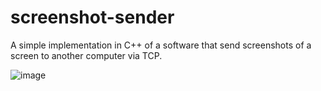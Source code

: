 # screenshot-sender
A simple implementation in C++ of a software that send screenshots of a screen to another computer via TCP.

![image](https://user-images.githubusercontent.com/54184160/175788324-66c00ba1-97f2-408a-a8a6-840e27e84dbc.png)

